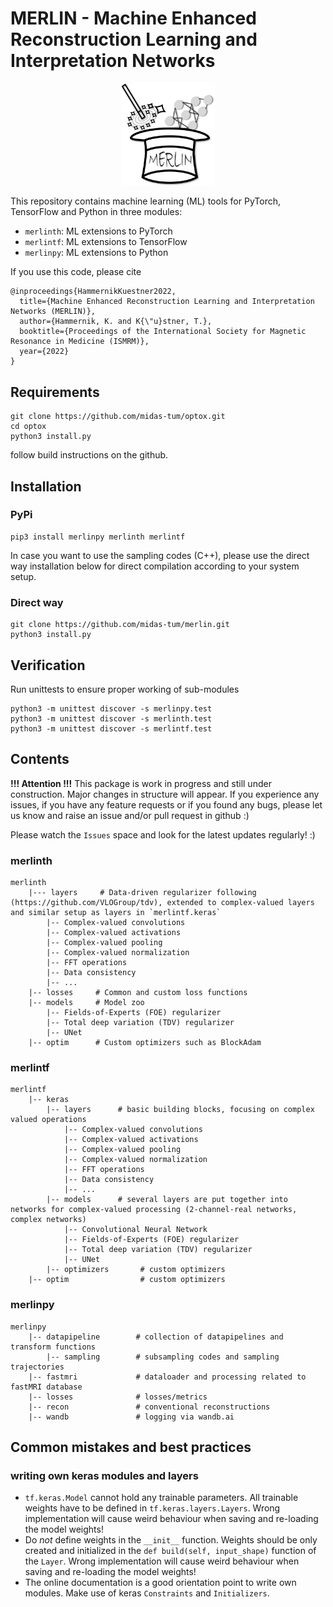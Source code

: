 # MERLIN - Machine Enhanced Reconstruction Learning and Interpretation Networks
<!-- markdownlint-disable -->
<p align="center">
<a href="http://merlin-mri.rtfd.io/">
<img src="https://github.com/midas-tum/merlin/blob/3486af88e5370d49074883bc8cd1816687b8915f/notebooks/fig/MERLIN_logo.png" width="150" alt="MERLIN logo"> 
</a>
</p>
<!-- markdownlint-restore -->

This repository contains machine learning (ML) tools for PyTorch, TensorFlow and Python in three modules:
- `merlinth`: ML extensions to PyTorch
- `merlintf`: ML extensions to TensorFlow
- `merlinpy`: ML extensions to Python

If you use this code, please cite
```
@inproceedings{HammernikKuestner2022,
  title={Machine Enhanced Reconstruction Learning and Interpretation Networks (MERLIN)},
  author={Hammernik, K. and K{\"u}stner, T.},
  booktitle={Proceedings of the International Society for Magnetic Resonance in Medicine (ISMRM)},
  year={2022}
}
```

## Requirements
```
git clone https://github.com/midas-tum/optox.git
cd optox
python3 install.py
```

follow build instructions on the github.

## Installation
### PyPi 
```
pip3 install merlinpy merlinth merlintf
```
In case you want to use the sampling codes (C++), please use the direct way installation below for direct compilation according to your system setup. 
### Direct way

```
git clone https://github.com/midas-tum/merlin.git
python3 install.py
```

## Verification
Run unittests to ensure proper working of sub-modules
```
python3 -m unittest discover -s merlinpy.test
python3 -m unittest discover -s merlinth.test
python3 -m unittest discover -s merlintf.test
```

## Contents
**!!! Attention !!!** This package is work in progress and still under construction.
Major changes in structure will appear. If you experience any issues, if you have any feature requests or if you found any bugs, please let us know and raise an issue and/or pull request in github :)

Please watch the `Issues` space and look for the latest updates regularly! :)
### merlinth
```
merlinth
    |--- layers     # Data-driven regularizer following (https://github.com/VLOGroup/tdv), extended to complex-valued layers and similar setup as layers in `merlintf.keras`
        |-- Complex-valued convolutions
        |-- Complex-valued activations
        |-- Complex-valued pooling
        |-- Complex-valued normalization
        |-- FFT operations
        |-- Data consistency
        |-- ...
    |-- losses     # Common and custom loss functions
    |-- models     # Model zoo
        |-- Fields-of-Experts (FOE) regularizer
        |-- Total deep variation (TDV) regularizer
        |-- UNet
    |-- optim      # Custom optimizers such as BlockAdam
```

### merlintf
```
merlintf
    |-- keras
        |-- layers      # basic building blocks, focusing on complex valued operations
            |-- Complex-valued convolutions
            |-- Complex-valued activations
            |-- Complex-valued pooling
            |-- Complex-valued normalization
            |-- FFT operations
            |-- Data consistency
            |-- ...
        |-- models      # several layers are put together into networks for complex-valued processing (2-channel-real networks, complex networks)
            |-- Convolutional Neural Network
            |-- Fields-of-Experts (FOE) regularizer
            |-- Total deep variation (TDV) regularizer
            |-- UNet
        |-- optimizers       # custom optimizers    
    |-- optim                # custom optimizers
```

### merlinpy
```
merlinpy
    |-- datapipeline        # collection of datapipelines and transform functions
        |-- sampling        # subsampling codes and sampling trajectories
    |-- fastmri             # dataloader and processing related to fastMRI database
    |-- losses              # losses/metrics
    |-- recon               # conventional reconstructions
    |-- wandb               # logging via wandb.ai
```

## Common mistakes and best practices 
### writing own keras modules and layers
- `tf.keras.Model` cannot hold any trainable parameters. All trainable weights have to be defined in `tf.keras.layers.Layers`. Wrong implementation will cause weird behaviour when saving and re-loading the model weights!
- Do *not* define weights in the `__init__` function. Weights should be only 
created and initialized in the `def build(self, input_shape)` function of the `Layer`.
Wrong implementation will cause weird behaviour when saving and re-loading the model weights!
- The online documentation is a good orientation point to write own modules.
Make use of keras `Constraints` and `Initializers`.
